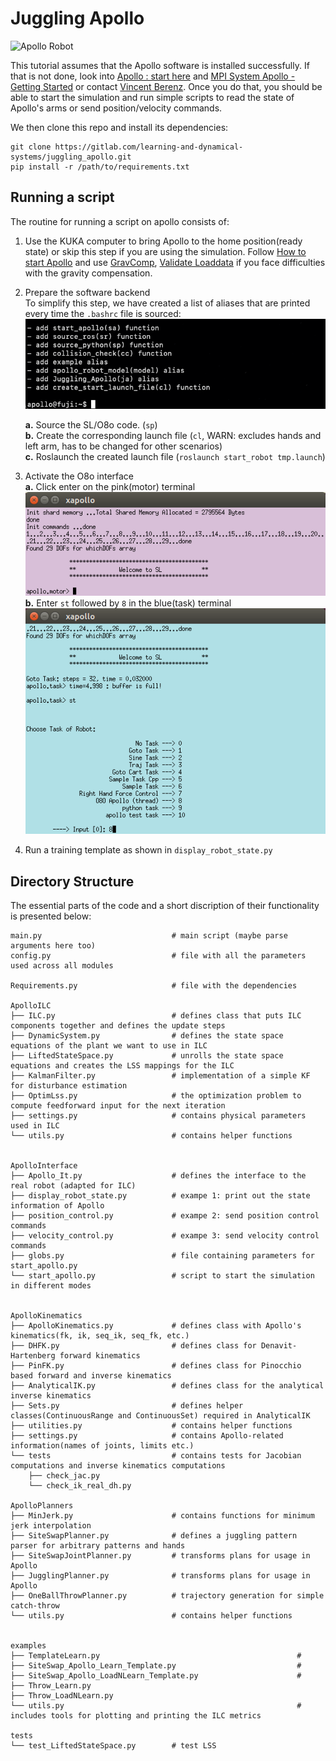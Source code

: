 
# Juggling Apollo


![Apollo Robot](https://am.is.mpg.de/uploads/ckeditor/pictures/80/content_Apollo2__1600x1067_.jpg)


This tutorial assumes that the Apollo software is installed successfully.
If that is not done, look into [Apollo : start here](https://atlas.is.localnet/confluence/display/AMDW/Apollo+%3A+start+here) and [MPI System Apollo - Getting Started](https://atlas.is.localnet/confluence/display/AMDW/MPI+System+Apollo+-+Getting+Started) or contact [Vincent Berenz](https://ei.is.mpg.de/person/vberenz).
Once you do that, you should be able to start the simulation and run simple scripts to read the state of Apollo's arms or send position/velocity commands.

We then clone this repo and install its dependencies:
```
git clone https://gitlab.com/learning-and-dynamical-systems/juggling_apollo.git
pip install -r /path/to/requirements.txt
```

## Running a script
The routine for running a script on apollo consists of:
1. Use the KUKA computer to bring Apollo to the home position(ready state) or skip this step if you are using the simulation. Follow [How to start Apollo](https://atlas.is.localnet/confluence/pages/viewpage.action?spaceKey=AMDW&title=How+to+start+Apollo+and+control+it+from+SL) and use [GravComp](https://atlas.is.localnet/confluence/pages/viewpage.action?spaceKey=AMDW&title=GravComp+Mode+illigal+state), [Validate Loaddata](https://atlas.is.localnet/confluence/pages/viewpage.action?spaceKey=AMDW&title=Validate+Loaddata+%24TORQUE_AXIS_EST+limit+exceeded) if you face difficulties with the gravity compensation.

2. Prepare the software backend  
   To simplify this step, we have created a list of aliases that are printed every time the ```.bashrc``` file is sourced:  
   ![aliases](Readme.assets/aliases.png)  
   
   **a.**  Source the SL/O8o code. (```sp```)  
   **b.**  Create the corresponding launch file  (```cl```, WARN: excludes hands and left arm, has to be changed for other scenarios)  
   **c.**  Roslaunch the created launch file  (```roslaunch start_robot tmp.launch```)


4. Activate the O8o interface  
   **a.** Click enter on the pink(motor) terminal  
   ![pink_terminal](Readme.assets/pink_terminal.png)  
   **b.** Enter ```st``` followed by ```8``` in the blue(task) terminal  
   ![blue_terminal](Readme.assets/blue_terminal.png)
5. Run a training template as shown in ```display_robot_state.py```



## Directory Structure
The essential parts of the code and a short discription of their functionality is presented below:

```
main.py                             # main script (maybe parse arguments here too)
config.py                           # file with all the parameters used across all modules

Requirements.py                     # file with the dependencies

ApolloILC
├── ILC.py                          # defines class that puts ILC components together and defines the update steps
├── DynamicSystem.py                # defines the state space equations of the plant we want to use in ILC
├── LiftedStateSpace.py             # unrolls the state space equations and creates the LSS mappings for the ILC
├── KalmanFilter.py                 # implementation of a simple KF for disturbance estimation
├── OptimLss.py                     # the optimization problem to compute feedforward input for the next iteration
├── settings.py                     # contains physical parameters used in ILC
└── utils.py                        # contains helper functions


ApolloInterface
├── Apollo_It.py                    # defines the interface to the real robot (adapted for ILC)
├── display_robot_state.py          # exampe 1: print out the state information of Apollo
├── position_control.py             # exampe 2: send position control commands
├── velocity_control.py             # exampe 3: send velocity control commands
├── globs.py                        # file containing parameters for start_apollo.py
└── start_apollo.py                 # script to start the simulation in different modes


ApolloKinematics
├── ApolloKinematics.py             # defines class with Apollo's kinematics(fk, ik, seq_ik, seq_fk, etc.)
├── DHFK.py                         # defines class for Denavit-Hartenberg forward kinematics
├── PinFK.py                        # defines class for Pinocchio based forward and inverse kinematics
├── AnalyticalIK.py                 # defines class for the analytical inverse kinematics
├── Sets.py                         # defines helper classes(ContinuousRange and ContinuousSet) required in AnalyticalIK
├── utilities.py                    # contains helper functions
├── settings.py                     # contains Apollo-related information(names of joints, limits etc.)
└── tests                           # contains tests for Jacobian computations and inverse kinematics computations
    ├── check_jac.py
    └── check_ik_real_dh.py

ApolloPlanners
├── MinJerk.py                      # contains functions for minimum jerk interpolation
├── SiteSwapPlanner.py              # defines a juggling pattern parser for arbitrary patterns and hands
├── SiteSwapJointPlanner.py         # transforms plans for usage in Apollo
├── JugglingPlanner.py              # transforms plans for usage in Apollo
├── OneBallThrowPlanner.py          # trajectory generation for simple catch-throw
└── utils.py                        # contains helper functions


examples
├── TemplateLearn.py                                            # 
├── SiteSwap_Apollo_Learn_Template.py                           # 
├── SiteSwap_Apollo_LoadNLearn_Template.py                      # 
├── Throw_Learn.py
├── Throw_LoadNLearn.py
└── utils.py                                                    # includes tools for plotting and printing the ILC metrics

tests
└── test_LiftedStateSpace.py        # test LSS
```
